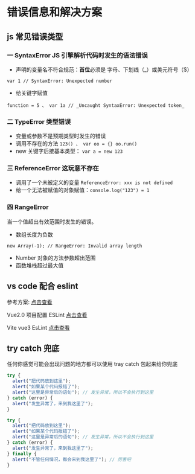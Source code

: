 # 错误信息和解决方案

## js 常见错误类型

### 一 SyntaxError JS 引擎解析代码时发生的语法错误

- 声明的变量名不符合规范：**首位**必须是 字母、下划线（\_）或美元符号（$）

`var 1 // SyntaxError: Unexpected number`

- 给关键字赋值

`function = 5 、 var 1a // _Uncaught SyntaxError: Unexpected token_`

### 二 TypeError 类型错误

- 变量或参数不是预期类型时发生的错误
- 调用不存在的方法 `123() 、 var oo = {} oo.run()`
- new 关键字后接基本类型： `var a = new 123`

### 三 ReferenceError 这玩意不存在

- 调用了一个未被定义的变量 `ReferenceError: xxx is not defined`
- 给一个无法被赋值的对象赋值：`console.log("123") = 1`

### 四 RangeError

当一个值超出有效范围时发生的错误。

- 数组长度为负数

`new Array(-1); // RangeError: Invalid array length`

- Number 对象的方法参数超出范围
- 函数堆栈超过最大值

## vs code 配合 eslint

参考方案: [点击查看](https://zhuanlan.zhihu.com/p/421867479)

Vue2.0 项目配置 ESLint [点击查看](https://www.jianshu.com/p/bfc13fb6c6ed)

Vite vue3 EsLint [点击查看](https://www.jianshu.com/p/4b94540dd998)

## try catch 兜底

任何你感觉可能会出现问题的地方都可以使用 tray catch 包起来给你兜底

```js
try {
  alert("把代码放到这里");
  alert("如果某个代码报错了");
  alert("这里是异常后的语句"); // 发生异常，所以不会执行到这里
} catch (error) {
  alert("发生异常了，来到我这里了");
}
```

```js
try {
  alert("把代码放到这里");
  alert("如果某个代码报错了");
  alert("这里是异常后的语句"); // 发生异常，所以不会执行到这里
} catch (error) {
  alert("发生异常了，来到我这里了");
} finally {
  alert("不管任何情况，都会来到我这里了"); // 厉害吧
}
```
